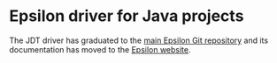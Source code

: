 # Epsilon driver for Java projects

The JDT driver has graduated to the [main Epsilon Git repository](https://eclipse.org/epsilon/download) and its documentation has moved to the [Epsilon website](https://www.eclipse.org/epsilon/doc/articles/jdt/).
